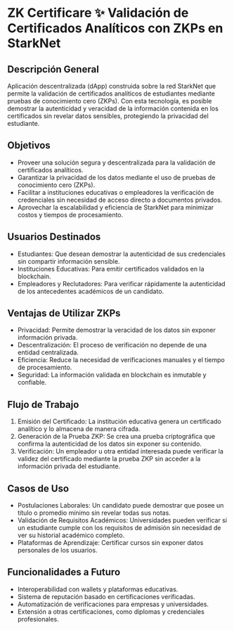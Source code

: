 # ZK Certificare ✨ Validación de Certificados Analíticos con ZKPs en StarkNet

## Descripción General
Aplicación descentralizada (dApp) construida sobre la red StarkNet que permite la validación de certificados analíticos de estudiantes mediante pruebas de conocimiento cero (ZKPs). Con esta tecnología, es posible demostrar la autenticidad y veracidad de la información contenida en los certificados sin revelar datos sensibles, protegiendo la privacidad del estudiante.

## Objetivos
- Proveer una solución segura y descentralizada para la validación de certificados analíticos.
- Garantizar la privacidad de los datos mediante el uso de pruebas de conocimiento cero (ZKPs).
- Facilitar a instituciones educativas o empleadores la verificación de credenciales sin necesidad de acceso directo a documentos privados.
- Aprovechar la escalabilidad y eficiencia de StarkNet para minimizar costos y tiempos de procesamiento.

## Usuarios Destinados
- Estudiantes: Que desean demostrar la autenticidad de sus credenciales sin compartir información sensible.
- Instituciones Educativas: Para emitir certificados validados en la blockchain.
- Empleadores y Reclutadores: Para verificar rápidamente la autenticidad de los antecedentes académicos de un candidato.

## Ventajas de Utilizar ZKPs
- Privacidad: Permite demostrar la veracidad de los datos sin exponer información privada.
- Descentralización: El proceso de verificación no depende de una entidad centralizada.
- Eficiencia: Reduce la necesidad de verificaciones manuales y el tiempo de procesamiento.
- Seguridad: La información validada en blockchain es inmutable y confiable.

## Flujo de Trabajo
1. Emisión del Certificado: La institución educativa genera un certificado analítico y lo almacena de manera cifrada.
2. Generación de la Prueba ZKP: Se crea una prueba criptográfica que confirma la autenticidad de los datos sin exponer su contenido.
3. Verificación: Un empleador u otra entidad interesada puede verificar la validez del certificado mediante la prueba ZKP sin acceder a la información privada del estudiante.

## Casos de Uso
- Postulaciones Laborales: Un candidato puede demostrar que posee un título o promedio mínimo sin revelar todas sus notas.
- Validación de Requisitos Académicos: Universidades pueden verificar si un estudiante cumple con los requisitos de admisión sin necesidad de ver su historial académico completo.
- Plataformas de Aprendizaje: Certificar cursos sin exponer datos personales de los usuarios.

## Funcionalidades a Futuro
- Interoperabilidad con wallets y plataformas educativas.
- Sistema de reputación basado en certificaciones verificadas.
- Automatización de verificaciones para empresas y universidades.
- Extensión a otras certificaciones, como diplomas y credenciales profesionales.

